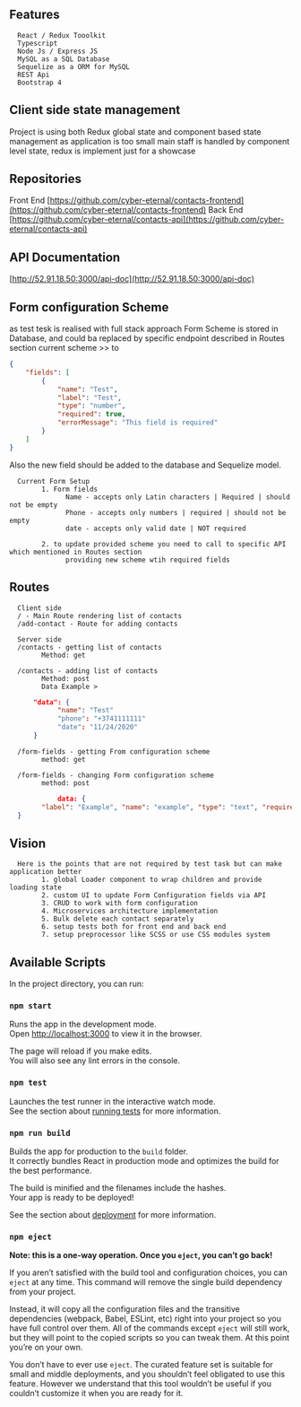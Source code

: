 
## Features
      React / Redux Tooolkit
      Typescript
      Node Js / Express JS
      MySQL as a SQL Database
      Sequelize as a ORM for MySQL
      REST Api
      Bootstrap 4

## Client side state management

Project is using both Redux global state and component based state management
as application is too small main staff is handled by component level state, 
redux is implement just for a showcase

## Repositories
Front End [https://github.com/cyber-eternal/contacts-frontend](https://github.com/cyber-eternal/contacts-frontend)
Back End [https://github.com/cyber-eternal/contacts-api](https://github.com/cyber-eternal/contacts-api)

## API Documentation

[http://52.91.18.50:3000/api-doc](http://52.91.18.50:3000/api-doc)

## Form configuration Scheme

as test tesk is realised with full stack approach
Form Scheme is stored in Database, and could ba replaced by specific endpoint described in Routes section
current scheme >>
to
```json
{
    "fields": [
        {
            "name": "Test",
            "label": "Test",
            "type": "number",
            "required": true,
            "errorMessage": "This field is required"
        }
    ]
}
```

Also the new field should be added to the database and Sequelize model.

      Current Form Setup
            1. Form fields
                  Name - accepts only Latin characters | Required | should not be empty
                  Phone - accepts only numbers | required | should not be empty
                  date - accepts only valid date | NOT required 

            2. to update provided scheme you need to call to specific API which mentioned in Routes section 
                  providing new scheme wtih required fields

## Routes

      Client side
      / - Main Route rendering list of contacts
      /add-contact - Route for adding contacts

      Server side
      /contacts - getting list of contacts
            Method: get

      /contacts - adding list of contacts
            Method: post
            Data Example >
```json
      "data": {
            "name": "Test"
            "phone": "+3741111111"
            "date": "11/24/2020"
      }
```
      /form-fields - getting From configuration scheme
            method: get

      /form-fields - changing Form configuration scheme
            method: post
```json            
            data: {
        "label": "Example", "name": "example", "type": "text", "required": false, "errorMessage": "Not valid"
  }
```  
## Vision
      Here is the points that are not required by test task but can make application better
            1. global Loader component to wrap children and provide loading state
            2. custom UI to update Form Configuration fields via API
            3. CRUD to work with form configuration
            4. Microservices architecture implementation
            5. Bulk delete each contact separately
            6. setup tests both for front end and back end
            7. setup preprocessor like SCSS or use CSS modules system

## Available Scripts

In the project directory, you can run:

### `npm start`

Runs the app in the development mode.<br />
Open [http://localhost:3000](http://localhost:3000) to view it in the browser.

The page will reload if you make edits.<br />
You will also see any lint errors in the console.

### `npm test`

Launches the test runner in the interactive watch mode.<br />
See the section about [running tests](https://facebook.github.io/create-react-app/docs/running-tests) for more information.

### `npm run build`

Builds the app for production to the `build` folder.<br />
It correctly bundles React in production mode and optimizes the build for the best performance.

The build is minified and the filenames include the hashes.<br />
Your app is ready to be deployed!

See the section about [deployment](https://facebook.github.io/create-react-app/docs/deployment) for more information.

### `npm eject`

**Note: this is a one-way operation. Once you `eject`, you can’t go back!**

If you aren’t satisfied with the build tool and configuration choices, you can `eject` at any time. This command will remove the single build dependency from your project.

Instead, it will copy all the configuration files and the transitive dependencies (webpack, Babel, ESLint, etc) right into your project so you have full control over them. All of the commands except `eject` will still work, but they will point to the copied scripts so you can tweak them. At this point you’re on your own.

You don’t have to ever use `eject`. The curated feature set is suitable for small and middle deployments, and you shouldn’t feel obligated to use this feature. However we understand that this tool wouldn’t be useful if you couldn’t customize it when you are ready for it.
